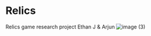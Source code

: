 # Relics
Relics game research project Ethan J & Arjun
![image (3)](https://github.com/user-attachments/assets/32ef03fb-98be-45d6-b62d-615a6d448ea0)
